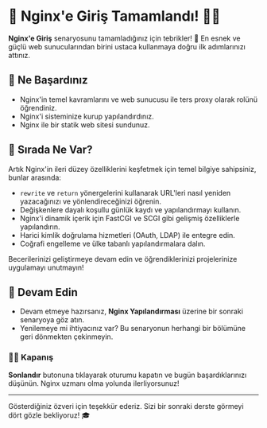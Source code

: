 # 🎉 Nginx'e Giriş Tamamlandı! 👏🏻

**Nginx'e Giriş** senaryosunu tamamladığınız için tebrikler! 🚀 En esnek ve güçlü web sunucularından birini ustaca kullanmaya doğru ilk adımlarınızı attınız.

## 🌟 Ne Başardınız

- Nginx'in temel kavramlarını ve web sunucusu ile ters proxy olarak rolünü öğrendiniz.
- Nginx'i sisteminize kurup yapılandırdınız.
- Nginx ile bir statik web sitesi sundunuz.

## 🌱 Sırada Ne Var?

Artık Nginx'in ileri düzey özelliklerini keşfetmek için temel bilgiye sahipsiniz, bunlar arasında:

- `rewrite` ve `return` yönergelerini kullanarak URL'leri nasıl yeniden yazacağınızı ve yönlendireceğinizi öğrenin.
- Değişkenlere dayalı koşullu günlük kaydı ve yapılandırmayı kullanın.
- Nginx'i dinamik içerik için FastCGI ve SCGI gibi gelişmiş özelliklerle yapılandırın.
- Harici kimlik doğrulama hizmetleri (OAuth, LDAP) ile entegre edin.
- Coğrafi engelleme ve ülke tabanlı yapılandırmalara dalın.

Becerilerinizi geliştirmeye devam edin ve öğrendiklerinizi projelerinize uygulamayı unutmayın!

## 🚀 Devam Edin

- Devam etmeye hazırsanız, **Nginx Yapılandırması** üzerine bir sonraki senaryoya göz atın.
- Yenilemeye mi ihtiyacınız var? Bu senaryonun herhangi bir bölümüne geri dönmekten çekinmeyin.

### 👏🏻 Kapanış

**Sonlandır** butonuna tıklayarak oturumu kapatın ve bugün başardıklarınızı düşünün. Nginx uzmanı olma yolunda ilerliyorsunuz!

---

Gösterdiğiniz özveri için teşekkür ederiz. Sizi bir sonraki derste görmeyi dört gözle bekliyoruz! 🎓
